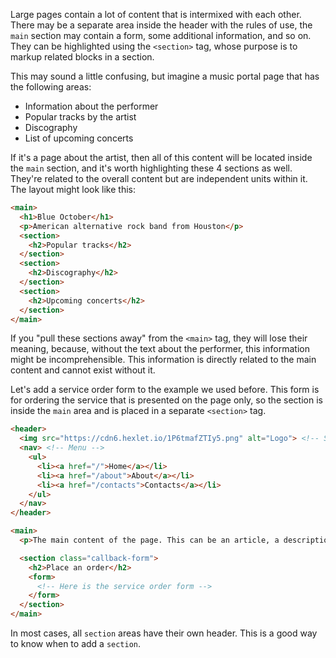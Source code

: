 
Large pages contain a lot of content that is intermixed with each other. There may be a separate area inside the header with the rules of use, the `main` section may contain a form, some additional information, and so on. They can be highlighted using the `<section>` tag, whose purpose is to markup related blocks in a section.

This may sound a little confusing, but imagine a music portal page that has the following areas:

* Information about the performer
* Popular tracks by the artist
* Discography
* List of upcoming concerts

If it's a page about the artist, then all of this content will be located inside the `main` section, and it's worth highlighting these 4 sections as well. They're related to the overall content but are independent units within it. The layout might look like this:

```html
<main>
  <h1>Blue October</h1>
  <p>American alternative rock band from Houston</p>
  <section>
    <h2>Popular tracks</h2>
  </section>
  <section>
    <h2>Discography</h2>
  </section>
  <section>
    <h2>Upcoming concerts</h2>
  </section>
</main>
```

If you "pull these sections away" from the `<main>` tag, they will lose their meaning, because, without the text about the performer, this information might be incomprehensible. This information is directly related to the main content and cannot exist without it.

Let's add a service order form to the example we used before. This form is for ordering the service that is presented on the page only, so the section is inside the `main` area and is placed in a separate `<section>` tag.

```html
<header>
  <img src="https://cdn6.hexlet.io/1P6tmafZTIy5.png" alt="Logo"> <!-- Site Logo -->
  <nav> <!-- Menu -->
    <ul>
      <li><a href="/">Home</a></li>
      <li><a href="/about">About</a></li>
      <li><a href="/contacts">Contacts</a></li>
    </ul>
  </nav>
</header>

<main>
  <p>The main content of the page. This can be an article, a description of a service, data, contact information, or a form to order a service</p>

  <section class="callback-form">
    <h2>Place an order</h2>
    <form>
      <!-- Here is the service order form -->
    </form>
  </section>
</main>
```

In most cases, all `section` areas have their own header. This is a good way to know when to add a `section`.
